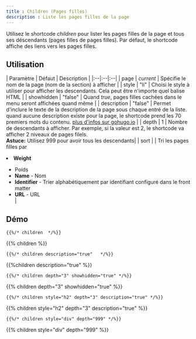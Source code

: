 ```yaml
---
title : Children (Pages filles)
description : Liste les pages filles de la page
---
```


Utilisez le shortcode *children* pour lister les pages filles de la page et tous ses déscendants (pages filles de pages
filles). Par défaut, le shortcode affiche des liens vers les pages filles.

## Utilisation

| Paramètre | Défaut | Description | |:--|:--|:--| | page | _current_ | Spécifie le nom de la page (nom de la section) à
afficher | | style | "li" | Choisi le style à utiliser pour afficher les descendants. Cela peut être n'importe quel
balise HTML | | showhidden | "false" | Quand *true*, pages filles cachées dans le menu seront affichées quand même | |
description | "false" | Permet d'inclure le texte de la description de la page sous chaque entré de la liste.<br/>quand
aucune description existe pour la page, le shortcode prend les 70 premiers mots du
contenu. [plus d'infos sur gohugo.io](https://gohugo.io/content/summaries/)  | | depth | 1 | Nombre de descendants à
afficher. Par exemple, si la valeur est 2, le shortcode va afficher 2 niveaux de pages filels. <br/> **Astuce:**
Utilisez 999 pour avoir tous les descendants| | sort | <rien> | Tri les pages filles par<br><li><strong>Weight</strong>
- Poids</li><li><strong>Name</strong> - Nom</li><li><strong>Identifier</strong> - Trier alphabétiquement par identifiant
configuré dans le front matter</li><li><strong>URL</strong> - URL</li> |

## Démo

	{{%/* children  */%}}

{{% children %}}

	{{%/* children description="true"   */%}}

{{%children description="true"   %}}

	{{%/* children depth="3" showhidden="true" */%}}

{{% children depth="3" showhidden="true" %}}

	{{%/* children style="h2" depth="3" description="true" */%}}

{{% children style="h2" depth="3" description="true" %}}

	{{%/* children style="div" depth="999" */%}}

{{% children style="div" depth="999" %}}